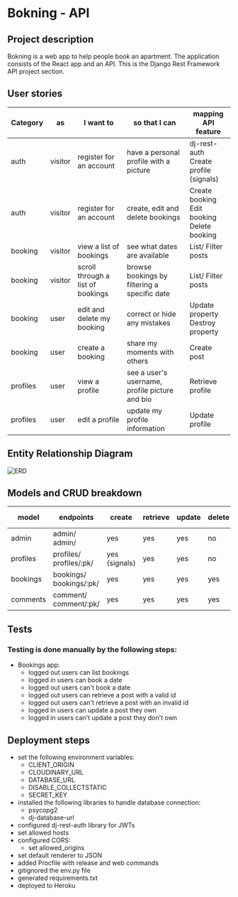 # Bokning - API
## Project description
Bokning is a web app to help people book an apartment. The application consists of the React app and an API.
This is the Django Rest Framework API project section.

## User stories
| Category  | as | I want to                               | so that I can                                                                                    | mapping API feature                              |
| --------- | -------- | --------------------------------- | ------------------------------------------------------------------------------------------------ | ------------------------------------------------ |
| auth      | visitor  | register for an account           | have a personal profile with a picture                                                           | dj-rest-auth<br>Create profile (signals)         |
| auth      | visitor  | register for an account           | create, edit and delete bookings                                                                 | Create booking<br>Edit booking<br>Delete booking |
| booking   | visitor  | view a list of bookings           | see what dates are available                                                                     | List/ Filter posts                               |
| booking   | visitor  | scroll through a list of bookings | browse bookings by filtering a specific date                                                     | List/ Filter posts                               |
| booking   | user     | edit and delete my booking        | correct or hide any mistakes                                                                     | Update property<br>Destroy property              |
| booking   | user     | create a booking                  | share my moments with others                                                                     | Create post                                      |
| profiles  | user     | view a profile                    | see a user's username, profile picture and bio                                                   | Retrieve profile                                 |
| profiles  | user     | edit a profile                    | update my profile information                                                                    | Update profile                                   |

## Entity Relationship Diagram
![ERD](https://res.cloudinary.com/dgjrrvdbl/image/upload/v1649155000/moments-api-erd_aw81vx.png)

## Models and CRUD breakdown
| model     | endpoints                    | create        | retrieve | update | delete | filter                   | text search |
| --------- | ---------------------------- | ------------- | -------- | ------ | ------ | ------------------------ | ----------- |
| admin     | admin/<br>admin/             | yes           | yes      | yes    | no     | no                       | no          |
| profiles  | profiles/<br>profiles/:pk/   | yes (signals) | yes      | yes    | no     | no                       | no          |
| bookings  | bookings/<br>bookings/:pk/   | yes           | yes      | yes    | yes    | date<br>desc             | yes         |
| comments  | comment/<br>comment/:pk/   | yes           | yes      | yes    | yes    | profile<br>date          | no          |

## Tests

### Testing is done manually by the following steps: 

- Bookings app:
    - logged out users can list bookings
    - logged in users can book a date
    - logged out users can't book a date
    - logged out users can retrieve a post with a valid id
    - logged out users can't retrieve a post with an invalid id
    - logged in users can update a post they own
    - logged in users can't update a post they don't own

## Deployment steps
- set the following environment variables:
    - CLIENT_ORIGIN
    - CLOUDINARY_URL
    - DATABASE_URL
    - DISABLE_COLLECTSTATIC
    - SECRET_KEY
- installed the following libraries to handle database connection:
    - psycopg2
	- dj-database-url
- configured dj-rest-auth library for JWTs
- set allowed hosts
- configured CORS:
	- set allowed_origins
- set default renderer to JSON
- added Procfile with release and web commands
- gitignored the env&#46;py file
- generated requirements.txt
- deployed to Heroku

